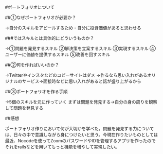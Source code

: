 #ポートフォリオについて

##①なぜポートフォリオが必要か？

→自分のスキルをアピールするため・自分に投資価値があると思わせる

###ではスキルとは具体的にどういうものか？

→①問題を発見するスキル
 ②解決策を立案するスキル
 ③実現するスキル
 ④ユーザーに価値を提供するスキル
 ⑤改善を回すスキル
 
##②何を作ればいいのか？

→Twitterやインスタなどのコピーサイトはダメ
→作るなら思い入れがあるオリジナルのサービス→面接時などに思い入れがあると話が盛り上がるから

##③ポートフォリオを作る手順

→5個のスキルを元に作っていく
まずは問題を発見する→自分の身の周りを観察して問題を発見する


##感想

ポートフォリオ作りにおいて何が大切かを学べた。問題を発見する力については、日々の中で意識しながら身につけたいと思う。今現在作りたいものとしては最近、Nocodeを使ってZoomのパスワードやIDを管理するアプリを作ったのでそれをrailsなどを用いてもっと機能を増やして実現したい。

